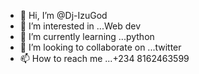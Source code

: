 - 👋 Hi, I’m @Dj-IzuGod
- 👀 I’m interested in ...Web dev
- 🌱 I’m currently learning ...python
- 💞️ I’m looking to collaborate on ...twitter 
- 📫 How to reach me ...+234 8162463599

<!---
Dj-IzuGod/Dj-IzuGod is a ✨ special ✨ repository because its `README.md` (this file) appears on your GitHub profile.
You can click the Preview link to take a look at your changes.
--->
